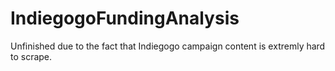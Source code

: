 # IndiegogoFundingAnalysis
Unfinished due to the fact that Indiegogo campaign content is extremly hard to scrape.
